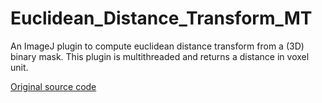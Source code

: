 # Euclidean_Distance_Transform_MT

An ImageJ plugin to compute euclidean distance transform from a (3D) binary mask. This plugin is multithreaded and 
returns a distance in voxel unit.

[Original source code](https://www.optinav.info/Local_Thickness.htm)
